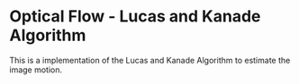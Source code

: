 # Optical Flow - Lucas and Kanade Algorithm

This is a implementation of the Lucas and Kanade Algorithm to estimate the image motion.
